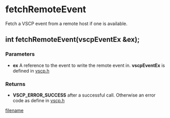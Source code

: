 # fetchRemoteEvent

Fetch a VSCP event from a remote host if one is available.

## int fetchRemoteEvent(vscpEventEx &ex);

### Parameters
 * **ex** A reference to the event to write the remote event in. **vscpEventEx** is defined in [vscp.h](https://github.com/grodansparadis/vscp/blob/master/src/vscp/common/vscp.h)

### Returns

 * **VSCP_ERROR_SUCCESS** after a successful call. Otherwise an error code as define in [vscp.h](https://github.com/grodansparadis/vscp/blob/master/src/vscp/common/vscp.h)

 [filename](./bottom_copyright.md ':include')

